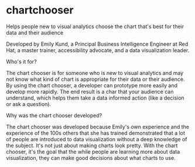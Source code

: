 # chartchooser
Helps people new to visual analytics choose the chart that's best for their data and their audience

Developed by Emily Kund, a Principal Business Intelligence Engineer at Red Hat, a master trainer, accessibility advocate, and a data visualization leader. 


Who's it for?


The chart chooser is for someone who is new to visual analytics and may not know what kind of chart is appropriate for their data or their audience.  By using the chart chooser, a developer can prototype more easily and develop more rapidly. The end result is a char that your audience can understand, which helps them take a data informed action (like a decision or ask a question).



Why was the chart chooser developed?
  


The chart chooser was developed because Emily's own experience and the experience of the 100s others that she has trained demonstrated that a lot of people are introduced to data visualization without a deep knowledge of the subject.  It's not just about making charts look pretty. With the chart chooser, it's the goal that the while people are learning more about data visualization, they can make good decisions about what charts to use. 

